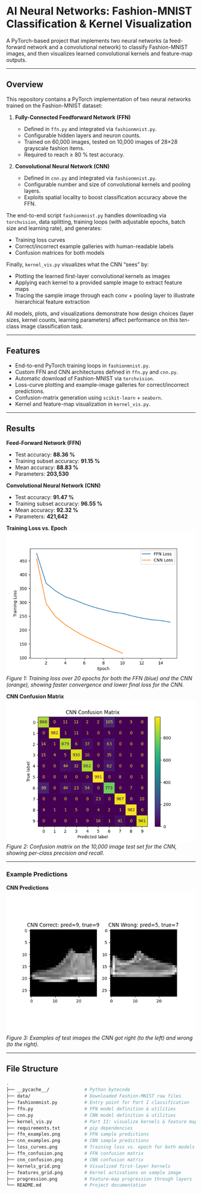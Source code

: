 # AI Neural Networks: Fashion-MNIST Classification & Kernel Visualization

A PyTorch-based project that implements two neural networks (a feed-forward network and a convolutional network) to classify Fashion-MNIST images, and then visualizes learned convolutional kernels and feature-map outputs.

---

## Overview

This repository contains a PyTorch implementation of two neural networks trained on the Fashion-MNIST dataset:

1. **Fully-Connected Feedforward Network (FFN)**  
   - Defined in `ffn.py` and integrated via `fashionmnist.py`.  
   - Configurable hidden layers and neuron counts.  
   - Trained on 60,000 images, tested on 10,000 images of 28×28 grayscale fashion items.  
   - Required to reach ≥ 80 % test accuracy.

2. **Convolutional Neural Network (CNN)**  
   - Defined in `cnn.py` and integrated via `fashionmnist.py`.  
   - Configurable number and size of convolutional kernels and pooling layers.  
   - Exploits spatial locality to boost classification accuracy above the FFN.

The end-to-end script `fashionmnist.py` handles downloading via `torchvision`, data splitting, training loops (with adjustable epochs, batch size and learning rate), and generates:

- Training loss curves  
- Correct/incorrect example galleries with human-readable labels  
- Confusion matrices for both models  

Finally, `kernel_vis.py` visualizes what the CNN “sees” by:

- Plotting the learned first-layer convolutional kernels as images  
- Applying each kernel to a provided sample image to extract feature maps  
- Tracing the sample image through each conv + pooling layer to illustrate hierarchical feature extraction  

All models, plots, and visualizations demonstrate how design choices (layer sizes, kernel counts, learning parameters) affect performance on this ten-class image classification task.

---

## Features

- End-to-end PyTorch training loops in `fashionmnist.py`.  
- Custom FFN and CNN architectures defined in `ffn.py` and `cnn.py`.  
- Automatic download of Fashion-MNIST via `torchvision`.  
- Loss-curve plotting and example-image galleries for correct/incorrect predictions.  
- Confusion-matrix generation using `scikit-learn` + `seaborn`.  
- Kernel and feature-map visualization in `kernel_vis.py`.  

---

## Results

**Feed-Forward Network (FFN)**  
- Test accuracy: **88.36 %**  
- Training subset accuracy: **91.15 %**  
- Mean accuracy: **88.83 %**  
- Parameters: **203,530**

**Convolutional Neural Network (CNN)**  
- Test accuracy: **91.47 %**  
- Training subset accuracy: **96.55 %**  
- Mean accuracy: **92.32 %**  
- Parameters: **421,642**

**Training Loss vs. Epoch**  
![Loss Curves](loss_curves.png)  
*Figure 1: Training loss over 20 epochs for both the FFN (blue) and the CNN (orange), showing faster convergence and lower final loss for the CNN.*

**CNN Confusion Matrix**  
![CNN Confusion Matrix](cnn_confusion.png)  
*Figure 2: Confusion matrix on the 10,000 image test set for the CNN, showing per-class precision and recall.*

---

### Example Predictions

**CNN Predictions**  
![CNN Examples](cnn_examples.png)  
*Figure 3: Examples of test images the CNN got right (to the left) and wrong (to the right).*

---

## File Structure

```bash
.
├── __pycache__/             # Python bytecode
├── data/                    # Downloaded Fashion-MNIST raw files
├── fashionmnist.py          # Entry point for Part I classification
├── ffn.py                   # FFN model definition & utilities
├── cnn.py                   # CNN model definition & utilities
├── kernel_vis.py            # Part II: visualize kernels & feature maps
├── requirements.txt         # pip dependencies
├── ffn_examples.png         # FFN sample predictions
├── cnn_examples.png         # CNN sample predictions
├── loss_curves.png          # Training loss vs. epoch for both models
├── ffn_confusion.png        # FFN confusion matrix
├── cnn_confusion.png        # CNN confusion matrix
├── kernels_grid.png         # Visualized first-layer kernels
├── features_grid.png        # Kernel activations on sample image
├── progression.png          # Feature-map progression through layers
└── README.md                # Project documentation
